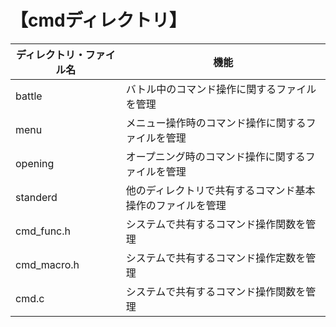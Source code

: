 # 【cmdディレクトリ】

ディレクトリ・ファイル名 | 機能
-|-
battle | バトル中のコマンド操作に関するファイルを管理
menu | メニュー操作時のコマンド操作に関するファイルを管理
opening | オープニング時のコマンド操作に関するファイルを管理
standerd | 他のディレクトリで共有するコマンド基本操作のファイルを管理
cmd_func.h | システムで共有するコマンド操作関数を管理
cmd_macro.h | システムで共有するコマンド操作定数を管理
cmd.c | システムで共有するコマンド操作関数を管理